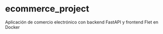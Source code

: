 # ecommerce_project
Aplicación de comercio electrónico con backend FastAPI y frontend Flet en Docker
